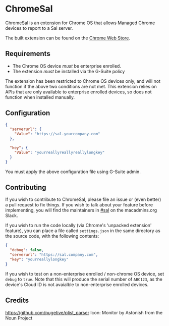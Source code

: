 # ChromeSal

ChromeSal is an extension for Chrome OS that allows Managed Chrome devices to report to a Sal server.

The built extension can be found on the [Chrome Web Store](https://chrome.google.com/webstore/detail/ohnahlfkoiaeknjhhcnhcjgpemccoklg/).

## Requirements

* The Chrome OS device _must_ be enterprise enrolled.
* The extension _must_ be installed via the G-Suite policy

The extension has been restricted to Chrome OS devices only, and will not function if the above two conditions are not met. This extension relies on APIs that are only available to enterprise enrolled devices, so does not function when installed manually.

## Configuration

``` json
{
  "serverurl": {
    "Value": "https://sal.yourcompany.com"
  },

  "key": {
    "Value": "yourreallyreallyreallylongkey"
  }
}
```

You must apply the above configuration file using G-Suite admin.

## Contributing

If you wish to contribute to ChromeSal, please file an issue or (even better) a pull request to fix things. If you wish to talk about your feature before implementing, you will find the maintainers in [#sal](https://macadmins.slack.com/messages/C061B9XGS) on the macadmins.org Slack.

If you wish to run the code locally (via Chrome's 'unpacked extension' feature), you can place a file called `settings.json` in the same directory as the source code, with the following contents:

``` json
{
  "debug": false,
  "serverurl": "https://sal.company.com",
  "key": "yourreallylongkey"
}
```

If you wish to test on a non-enterprise enrolled / non-chrome OS device, set `debug` to `true`. Note that this will produce the serial number of `ABC123`, as the device's Cloud ID is not avaialble to non-enterprise enrolled devices.


## Credits
https://github.com/pugetive/plist_parser
Icon: Monitor by Astonish from the Noun Project
